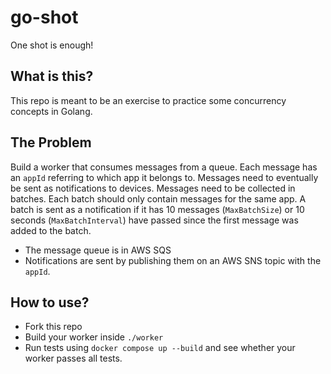 # go-shot

One shot is enough!

## What is this?

This repo is meant to be an exercise to practice some concurrency concepts in Golang.

## The Problem

Build a worker that consumes messages from a queue. Each message has an `appId` referring to which app it belongs to. Messages need to eventually be sent as notifications to devices. Messages need to be collected in batches. Each batch should only contain messages for the same app. A batch is sent as a notification if it has 10 messages (`MaxBatchSize`) or 10 seconds (`MaxBatchInterval`) have passed since the first message was added to the batch.
- The message queue is in AWS SQS
- Notifications are sent by publishing them on an AWS SNS topic with the `appId`.

## How to use?

- Fork this repo
- Build your worker inside `./worker`
- Run tests using `docker compose up --build` and see whether your worker passes all tests.
